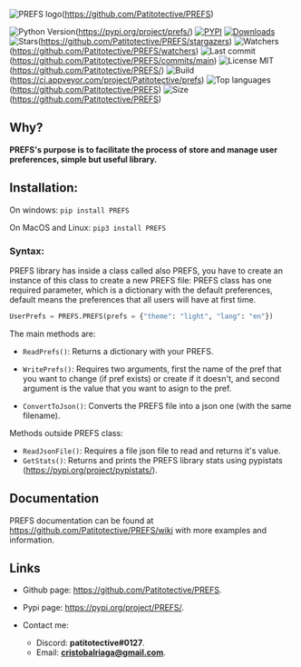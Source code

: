 ![PREFS logo](https://github.com/Patitotective/PREFS/blob/main/Images/logo1.png?raw=true)(https://github.com/Patitotective/PREFS)

![Python Version](https://img.shields.io/pypi/pyversions/prefs)(https://pypi.org/project/prefs/)
[![PYPI](https://img.shields.io/pypi/v/prefs)](https://pypi.org/project/prefs/)
[![Downloads](https://pepy.tech/badge/prefs)](https://pepy.tech/project/prefs)
![Stars](https://img.shields.io/github/stars/patitotective/prefs)(https://github.com/Patitotective/PREFS/stargazers)
![Watchers](https://img.shields.io/github/watchers/Patitotective/PREFS)(https://github.com/Patitotective/PREFS/watchers)
![Last commit](https://img.shields.io/github/last-commit/Patitotective/PREFS)(https://github.com/Patitotective/PREFS/commits/main)
![License MIT](https://img.shields.io/github/license/Patitotective/PREFS)(https://github.com/Patitotective/PREFS/)
![Build](https://img.shields.io/appveyor/build/Patitotective/PREFS)(https://ci.appveyor.com/project/Patitotective/prefs)
![Top languages](https://img.shields.io/github/languages/top/Patitotective/PREFS)(https://github.com/Patitotective/PREFS)
![Size](https://img.shields.io/github/repo-size/Patitotective/PREFS)(https://github.com/Patitotective/PREFS)

## Why?

**PREFS's purpose is to facilitate the process of store and manage user preferences, simple but useful library.**

## Installation:

On windows:
`pip install PREFS`

On MacOS and Linux:
`pip3 install PREFS`

### Syntax:

PREFS library has inside a class called also PREFS, you have to create an instance of this class to create a new PREFS file:
PREFS class has one required parameter, which is a dictionary with the default preferences, default means the preferences that all users will have at first time.

```Python
UserPrefs = PREFS.PREFS(prefs = {"theme": "light", "lang": "en"})
```

The main methods are:

-   `ReadPrefs()`: Returns a dictionary with your PREFS.

-   `WritePrefs()`: Requires two arguments, first the name of the pref that you want to change (if pref exists) or create if it doesn't, and second argument is the value that you want to asign to the pref.

-   `ConvertToJson()`: Converts the PREFS file into a json one (with the same filename).

Methods outside PREFS class:

-   `ReadJsonFile()`: Requires a file json file to read and returns it's value.
-   `GetStats()`: Returns and prints the PREFS library stats using pypistats (https://pypi.org/project/pypistats/).

## Documentation

PREFS documentation can be found at https://github.com/Patitotective/PREFS/wiki with more examples and information.

## Links

-   Github page: https://github.com/Patitotective/PREFS.
-   Pypi page: https://pypi.org/project/PREFS/.

-   Contact me:
    -   Discord: **patitotective#0127**.
    -   Email: **cristobalriaga@gmail.com**.
